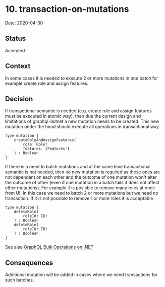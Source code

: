 # 10. transaction-on-mutations

Date: 2020-04-30

## Status

Accepted

## Context

In some cases it is needed to execute 2 or more mutations in one batch for example create role and assign features.

## Decision

If transactional semantic is needed (e.g. create role and assign features must be executed in atomic way), then due the current design and limitations of graphql-dotnet a new mutation needs to be created. This new mutation under the hood should execute all operations in transactional way.

```
type mutation {
    createRoleAndAssignFeatures(
        role: Role!
        features: [Features!]
    ) : Boolean
}
```
If there is a need to batch mutations and at the same time transactional semantic is not needed, then no new mutation is required as these ones are not dependant on each other and the outcome of one mutation won't alter the outcome of other (even if one mutation in a batch fails it does not affect other mutations). For example it is posisble to remove many roles at once from UI. In this case we need to batch 2 or more mutations but we need no transaction. If it is not possible to remove 1 or more roles it is acceptable

```
type mutation {
    deleteRole(
        roleId: ID!
    ) : Boolean
    deleteRole(
        roleId: ID!
    ) : Boolean
}
```

See also [GraphQL Bulk Operations on .NET](https://adform.atlassian.net/wiki/spaces/IAM/pages/1290142123/2020-04-22+GraphQL+bulk+operations/)

## Consequences

Additional mutation will be added in cases where we need transactions for such batches.
    
